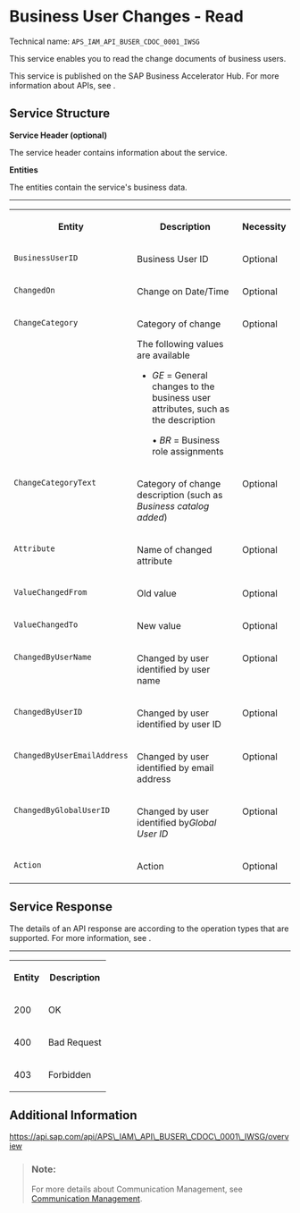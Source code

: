 <!-- loio1c042caa1d7142da8de5260bee663864 -->

# Business User Changes - Read



Technical name: `APS_IAM_API_BUSER_CDOC_0001_IWSG`

This service enables you to read the change documents of business users.

This service is published on the SAP Business Accelerator Hub. For more information about APIs, see  <?sap-ot O2O class="- topic/xref " href="1e60f14bdc224c2c975c8fa8bcfd7f3f.xml" text="" desc="" xtrc="xref:2" xtrf="file:/home/builder/src/dita-all/jjq1673438782153/loio2080d0faf9d84ce6aa14caa4caa32935_en-US/src/content/localization/en-us/6f3c2e18174047a49596401780e54132.xml" ?> .



## Service Structure

**Service Header \(optional\)**

The service header contains information about the service.

**Entities**

The entities contain the service's business data.

****


<table>
<tr>
<th valign="top">

Entity

</th>
<th valign="top">

Description

</th>
<th valign="top">

Necessity

</th>
</tr>
<tr>
<td valign="top">

`BusinessUserID` 

</td>
<td valign="top">

Business User ID

</td>
<td valign="top">

Optional

</td>
</tr>
<tr>
<td valign="top">

`ChangedOn`

</td>
<td valign="top">

Change on Date/Time

</td>
<td valign="top">

Optional

</td>
</tr>
<tr>
<td valign="top">

`ChangeCategory`

</td>
<td valign="top">

Category of change

The following values are available

-   *GE* = General changes to the business user attributes, such as the description



    • *BR* = Business role assignments




</td>
<td valign="top">

Optional

</td>
</tr>
<tr>
<td valign="top">

`ChangeCategoryText`

</td>
<td valign="top">

Category of change description \(such as *Business catalog added*\)

</td>
<td valign="top">

Optional

</td>
</tr>
<tr>
<td valign="top">

`Attribute`

</td>
<td valign="top">

Name of changed attribute

</td>
<td valign="top">

Optional

</td>
</tr>
<tr>
<td valign="top">

`ValueChangedFrom`

</td>
<td valign="top">

Old value

</td>
<td valign="top">

Optional

</td>
</tr>
<tr>
<td valign="top">

`ValueChangedTo`

</td>
<td valign="top">

New value

</td>
<td valign="top">

Optional

</td>
</tr>
<tr>
<td valign="top">

`ChangedByUserName`

</td>
<td valign="top">

Changed by user identified by user name

</td>
<td valign="top">

Optional

</td>
</tr>
<tr>
<td valign="top">

`ChangedByUserID`

</td>
<td valign="top">

Changed by user identified by user ID

</td>
<td valign="top">

Optional

</td>
</tr>
<tr>
<td valign="top">

`ChangedByUserEmailAddress`

</td>
<td valign="top">

Changed by user identified by email address

</td>
<td valign="top">

Optional

</td>
</tr>
<tr>
<td valign="top">

`ChangedByGlobalUserID`

</td>
<td valign="top">

Changed by user identified by*Global User ID*

</td>
<td valign="top">

Optional

</td>
</tr>
<tr>
<td valign="top">

`Action`

</td>
<td valign="top">

Action

</td>
<td valign="top">

Optional

</td>
</tr>
</table>



## Service Response

The details of an API response are according to the operation types that are supported. For more information, see  <?sap-ot O2O class="- topic/xref " href="c85065d6a1884b9e92d19b85b39e1219.xml" text="" desc="" xtrc="xref:2" xtrf="file:/home/builder/src/dita-all/jjq1673438782153/loio2080d0faf9d84ce6aa14caa4caa32935_en-US/src/content/localization/en-us/1c042caa1d7142da8de5260bee663864.xml" ?> .

****


<table>
<tr>
<th valign="top">

Entity

</th>
<th valign="top">

Description

</th>
</tr>
<tr>
<td valign="top">

200

</td>
<td valign="top">

OK

</td>
</tr>
<tr>
<td valign="top">

400

</td>
<td valign="top">

Bad Request

</td>
</tr>
<tr>
<td valign="top">

403

</td>
<td valign="top">

Forbidden

</td>
</tr>
</table>



<a name="loio1c042caa1d7142da8de5260bee663864__section_xwc_t4f_zkb"/>

## Additional Information

https://api.sap.com/api/APS\_IAM\_API\_BUSER\_CDOC\_0001\_IWSG/overview

> ### Note:  
> For more details about Communication Management, see [Communication Management](../50-administration-and-ops/communication-management-2e84a10.md).


